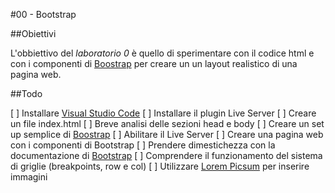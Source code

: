 #00 - Bootstrap

##Obiettivi

L'obbiettivo del *laboratorio 0* è quello di sperimentare con il codice html e con i componenti di [Boostrap](https://getbootstrap.com/) per creare un un layout realistico di una pagina web.

##Todo

[ ] Installare [Visual Studio Code](https://code.visualstudio.com/)
    [ ] Installare il plugin Live Server
[ ] Creare un file index.html
    [ ] Breve analisi delle sezioni head e body
[ ] Creare un set up semplice di [Boostrap](https://getbootstrap.com/docs/5.0/getting-started/introduction/)
    [ ] Abilitare il Live Server
[ ] Creare una pagina web con i componenti di Bootstrap
    [ ] Prendere dimestichezza con la documentazione di [Bootstrap](https://getbootstrap.com/docs/5.0/getting-started/introduction/)
    [ ] Comprendere il funzionamento del sistema di griglie (breakpoints, row e col)
    [ ] Utilizzare [Lorem Picsum](https://picsum.photos/) per inserire immagini